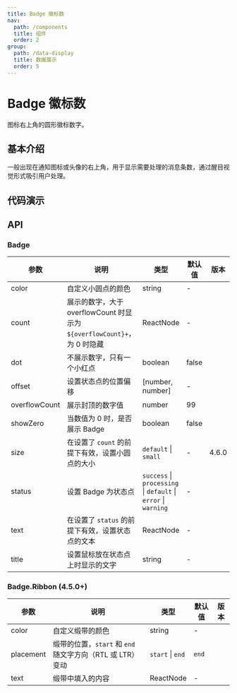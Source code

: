 ```yaml
---
title: Badge 徽标数
nav:
  path: /components
  title: 组件
  order: 2
group:
  path: /data-display
  title: 数据展示
  order: 5
---
```


# Badge 徽标数

图标右上角的圆形徽标数字。

## 基本介绍

一般出现在通知图标或头像的右上角，用于显示需要处理的消息条数，通过醒目视觉形式吸引用户处理。

## 代码演示

<code src="demos/data-display/badge/basic.tsx" title="基本" desc="简单的徽章展示，当 `count` 为 `0` 时，默认不显示，但是可以使用 `showZero` 修改为显示。"></code>

<code src="demos/data-display/badge/no-wrapper.tsx" title="独立使用" desc="不包裹任何元素即是独立使用，可自定样式展现。"></code>

<code src="demos/data-display/badge/overflow.tsx" title="封顶数字" desc="超过 `overflowCount` 的会显示为 `${overflowCount}+`，默认的 `overflowCount` 为 `99`。"></code>

<code src="demos/data-display/badge/dot.tsx" title="讨嫌的小红点" desc="没有具体的数字。"></code>

<code src="demos/data-display/badge/change.tsx" title="动态" desc="展示动态变化的效果。"></code>

<code src="demos/data-display/badge/link.tsx" title="可点击" desc="用 a 标签进行包裹即可。"></code>

<code src="demos/data-display/badge/offset.tsx" title="自定义位置偏移" desc="设置状态点的位置偏移，格式为 `[left, top]`，表示状态点距默认位置左侧、上方的偏移量。"></code>

<code src="demos/data-display/badge/size.tsx" title="大小" desc="可以设置有数字徽标的大小。"></code>

<code src="demos/data-display/badge/status.tsx" title="状态点" desc="用于表示状态的小圆点。"></code>

<code src="demos/data-display/badge/colorful.tsx" title="多彩徽标" desc="我们添加了多种预设色彩的徽标样式，用作不同场景使用。如果预设值不能满足你的需求，可以设置为具体的色值。"></code>

<code src="demos/data-display/badge/ribbbon.tsx" title="缎带" desc="使用缎带型的徽标。"></code>

<code src="demos/data-display/badge/ribbon-debug.tsx" title="Ribbon Debug" desc="Buggy!"></code>

<code src="demos/data-display/badge/mix.tsx" title="各种混用的情况" desc="测试 `count` `stauts` `color` `dot` 共用的情况。"></code>

<code src="demos/data-display/badge/title.tsx" title="自定义标题" desc="设置鼠标放在状态点上时显示的文字。"></code>

## API

### Badge

| 参数          | 说明                                                                     | 类型                                                           | 默认值 | 版本  |
| ------------- | ------------------------------------------------------------------------ | -------------------------------------------------------------- | ------ | ----- |
| color         | 自定义小圆点的颜色                                                       | string                                                         | -      |       |
| count         | 展示的数字，大于 overflowCount 时显示为 `${overflowCount}+`，为 0 时隐藏 | ReactNode                                                      | -      |       |
| dot           | 不展示数字，只有一个小红点                                               | boolean                                                        | false  |       |
| offset        | 设置状态点的位置偏移                                                     | \[number, number]                                              | -      |       |
| overflowCount | 展示封顶的数字值                                                         | number                                                         | 99     |       |
| showZero      | 当数值为 0 时，是否展示 Badge                                            | boolean                                                        | false  |       |
| size          | 在设置了 `count` 的前提下有效，设置小圆点的大小                          | `default` \| `small`                                           | -      | 4.6.0 |
| status        | 设置 Badge 为状态点                                                      | `success` \| `processing` \| `default` \| `error` \| `warning` | -      |       |
| text          | 在设置了 `status` 的前提下有效，设置状态点的文本                         | ReactNode                                                      | -      |       |
| title         | 设置鼠标放在状态点上时显示的文字                                         | string                                                         | -      |       |

### Badge.Ribbon (4.5.0+)

| 参数      | 说明                                                      | 类型             | 默认值 | 版本 |
| --------- | --------------------------------------------------------- | ---------------- | ------ | ---- |
| color     | 自定义缎带的颜色                                          | string           | -      |      |
| placement | 缎带的位置，`start` 和 `end` 随文字方向（RTL 或 LTR）变动 | `start` \| `end` | `end`  |      |
| text      | 缎带中填入的内容                                          | ReactNode        | -      |      |
